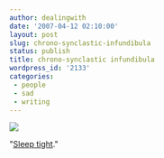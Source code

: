 ```yaml
---
author: dealingwith
date: '2007-04-12 02:10:00'
layout: post
slug: chrono-synclastic-infundibula
status: publish
title: chrono-synclastic infundibula
wordpress_id: '2133'
categories:
 - people
 - sad
 - writing
---
```


[![][1]][2]

"[Sleep tight][3]."

   [1]: http://graphics8.nytimes.com/images/2007/04/10/arts/vonnegut6.jpg

   [2]: http://www.nytimes.com/2007/04/11/books/11cnd-vonnegut.html?hp

   [3]: http://farfisalovie.livejournal.com/24685.html

